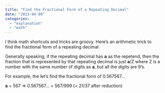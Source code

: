 ```yaml
---
title: "Find the Fractional Form of a Repeating Decimal"
date: "2013-04-09"
categories: 
  - "explanation"
  - "math"
---
```


I think math shortcuts and tricks are groovy. Here’s an arithmetic trick to find the fractional form of a repeating decimal.

Generally speaking, if the repeating decimal has **a** as the repetend, then the fraction that is represented by that repeating decimal is just **a**/Z where Z is a number with the same number of digits as **a**, but all the digits are 9’s.

For example, the let’s find the fractional form of 0.567567…

**a** = 567 => 0.567567… = 567/999 (= 21/37 after reduction)
